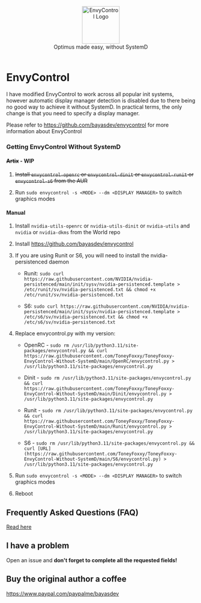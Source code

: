 <div align="center">
<picture>
  <source media="(prefers-color-scheme: dark)" srcset="https://github.com/bayasdev/envycontrol/raw/main/logos/dark.png">
  <img alt="EnvyControl Logo" src="https://github.com/bayasdev/envycontrol/raw/main/logos/light.png" height="100px">
</picture>
<br>
Optimus made easy, without SystemD
</div>
<br>

# EnvyControl

I have modified EnvyControl to work across all popular init systems, however automatic display manager detection is disabled due to there being no good way to achieve it without SystemD. In practical terms, the only change is that you need to specify a display manager.

Please refer to https://github.com/bayasdev/envycontrol for more information about EnvyControl

### Getting EnvyControl Without SystemD

#### ~~Artix~~ - WIP

1. ~~Install `envycontrol-openrc` or `envycontrol-dinit` or `envycontrol-runit` or `envycontrol-s6` from the AUR~~
  
3. Run `sudo envycontrol -s <MODE> --dm <DISPLAY MANAGER>` to switch graphics modes

#### Manual
1. Install `nvidia-utils-openrc` or `nvidia-utils-dinit` or `nvidia-utils` and `nvidia` or `nvidia-dkms` from the World repo

2. Install https://github.com/bayasdev/envycontrol

3. If you are using Runit or S6, you will need to install the nvidia-persistenced daemon
   - Runit: `sudo curl https://raw.githubusercontent.com/NVIDIA/nvidia-persistenced/main/init/sysv/nvidia-persistenced.template > /etc/runit/sv/nvidia-persistenced.txt && chmod +x /etc/runit/sv/nvidia-persistenced.txt`

   - S6: `sudo curl https://raw.githubusercontent.com/NVIDIA/nvidia-persistenced/main/init/sysv/nvidia-persistenced.template > /etc/s6/sv/nvidia-persistenced.txt && chmod +x /etc/s6/sv/nvidia-persistenced.txt`

4. Replace envycontrol.py with my version:
   - OpenRC - `sudo rm /usr/lib/python3.11/site-packages/envycontrol.py && curl https://raw.githubusercontent.com/ToneyFoxxy/ToneyFoxxy-EnvyControl-Without-SystemD/main/OpenRC/envycontrol.py > /usr/lib/python3.11/site-packages/envycontrol.py`
     
   - Dinit - `sudo rm /usr/lib/python3.11/site-packages/envycontrol.py && curl https://raw.githubusercontent.com/ToneyFoxxy/ToneyFoxxy-EnvyControl-Without-SystemD/main/Dinit/envycontrol.py > /usr/lib/python3.11/site-packages/envycontrol.py`
     
   - Runit - `sudo rm /usr/lib/python3.11/site-packages/envycontrol.py && curl https://raw.githubusercontent.com/ToneyFoxxy/ToneyFoxxy-EnvyControl-Without-SystemD/main/Runit/envycontrol.py > /usr/lib/python3.11/site-packages/envycontrol.py`
     
   - S6 - `sudo rm /usr/lib/python3.11/site-packages/envycontrol.py && curl [URL](https://raw.githubusercontent.com/ToneyFoxxy/ToneyFoxxy-EnvyControl-Without-SystemD/main/S6/envycontrol.py) > /usr/lib/python3.11/site-packages/envycontrol.py`

5. Run `sudo envycontrol -s <MODE> --dm <DISPLAY MANAGER>` to switch graphics modes

6. Reboot

## Frequently Asked Questions (FAQ)

[Read here](https://github.com/bayasdev/envycontrol/wiki/Frequently-Asked-Questions)

## I have a problem

Open an issue and **don't forget to complete all the requested fields!**

## Buy the original author a coffee

https://www.paypal.com/paypalme/bayasdev
